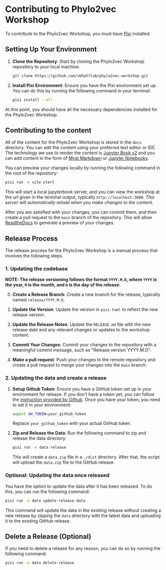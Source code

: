 # Contributing to Phylo2vec Workshop

To contribute to the Phylo2vec Workshop, you must have [Pixi](https://pixi.sh) installed.

## Setting Up Your Environment

1. **Clone the Repository**: Start by cloning the Phylo2vec Workshop repository to your local machine.

   ```bash
   git clone https://github.com/sbhattlab/phylo2vec-workshop.git
   ```

2. **Install Pixi Environment**: Ensure you have the Pixi environment set up. You can do this by running the following command in your terminal:

   ```bash
   pixi install --all
   ```

At this point, you should have all the necessary dependencies installed for the Phylo2vec Workshop.

## Contributing to the content

All of the content for the Phylo2vec Workshop is stored in the `docs` directory.
You can edit the content using your preferred text editor or IDE.
The technology we use to render the content is [Jupyter Book v2](https://next.jupyterbook.org) and you can add content in the form of [Myst Markdown](https://next.jupyterbook.org/tutorial/mystmd)
or [Jupyter Notebooks](https://mystmd.org/guide/quickstart-jupyter-lab-myst).

You can preview your changes locally by running the following command in the root of the repository:

```bash
pixi run -e site start
```

This will start a local jupyterbook server, and you can view the workshop at the url given in the terminal output, typically `http://localhost:3000`.
*This server will automatically reload when you make changes to the content*.

After you are satisfied with your changes, you can commit them,
and then create a pull request to the `main` branch of the repository.
This will allow [ReadtheDocs](https://readthedocs.org) to generate a preview of your changes.

## Release Process

The release process for the Phylo2vec Workshop is a manual process that involves the following steps.

### 1. Updating the codebase

**NOTE: The release versioning follows the format `YYYY.M.D`, where `YYYY` is the year, `M` is the month, and `D` is the day of the release.**

0. **Create a Release Branch**: Create a new branch for the release, typically named `release/YYYY.M.D`.

1. **Update the Version**: Update the version in `pixi.toml` to reflect the new release version.

2. **Update the Release Notes**: Update the `RELEASE.md` file with the new release date and any relevant changes or updates to the workshop content.

3. **Commit Your Changes**: Commit your changes to the repository with a meaningful commit message, such as "Release version YYYY.M.D".

4. **Make a pull request**: Push your changes to the remote repository and create a pull request to merge your changes into the `main` branch.

### 2. Updating the data and create a release

1. **Setup Github Token**: Ensure you have a GitHub token set up in your environment for release.
If you don't have a token yet, you can follow the [instruction provided by Github](https://docs.github.com/en/authentication/keeping-your-account-and-data-secure/managing-your-personal-access-tokens#creating-a-personal-access-token-classic).
Once you have your token, you need to set it in your environment:

   ```bash
   export GH_TOKEN=your_github_token
   ```

   Replace `your_github_token` with your actual GitHub token.

2. **Zip and Release the Data**: Run the following command to zip and release the data directory:

   ```bash
   pixi run -e data release
   ```

   This will create a `data.zip` file in a `./dist` directory. After that, the script will upload the `data.zip` file to the GitHub release.

### Optional: Updating the data once released

You have the option to update the data after it has been released.
To do this, you can run the following command:

```bash
pixi run -e data update-release-data
```

This command will update the data in the existing release without creating a new release by zipping the `data` directory with the latest data and uploading it to the existing GitHub release.

## Delete a Release (Optional)

If you need to delete a release for any reason, you can do so by running the following command:

```bash
pixi run -e data delete-release
```
